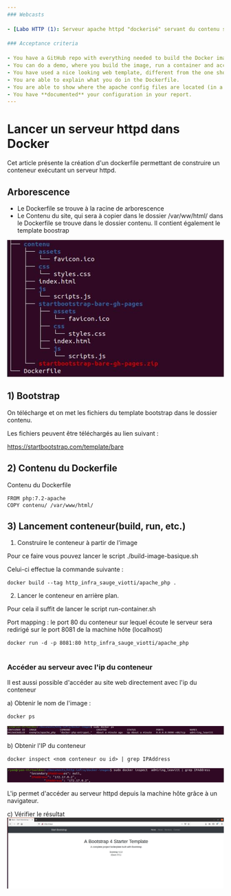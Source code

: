 ```yaml
---
### Webcasts

- [Labo HTTP (1): Serveur apache httpd "dockerisé" servant du contenu statique](https://www.youtube.com/watch?v=XFO4OmcfI3U)

### Acceptance criteria

- You have a GitHub repo with everything needed to build the Docker image.
- You can do a demo, where you build the image, run a container and access content from a browser.
- You have used a nice looking web template, different from the one shown in the webcast.
- You are able to explain what you do in the Dockerfile.
- You are able to show where the apache config files are located (in a running container).
- You have **documented** your configuration in your report.
---
```




# Lancer un serveur httpd dans Docker

Cet article présente la création d'un dockerfile permettant de construire un conteneur exécutant un serveur httpd.

## Arborescence

- Le Dockerfile se trouve à la racine de arborescence
- Le Contenu du site, qui sera à copier dans le dossier /var/ww/html/ dans le Dockerfile se trouve dans le dossier contenu. Il contient également le template boostrap

![10-liting-arborescence](assets/18-lab-arborescence.JPG)



## 1) Bootstrap

On télécharge et on met les fichiers du template bootstrap dans le dossier contenu.

Les fichiers peuvent être téléchargés au lien suivant : 

https://startbootstrap.com/template/bare



## 2) Contenu du Dockerfile

Contenu du Dockerfile

```
FROM php:7.2-apache
COPY contenu/ /var/www/html/
```



## 3) Lancement conteneur(build, run, etc.)

1) Construire le conteneur à partir de l'image

Pour ce faire vous pouvez lancer le script ./build-image-basique.sh

Celui-ci effectue la commande suivante :

```
docker build --tag http_infra_sauge_viotti/apache_php .
```

2) Lancer le conteneur en arrière plan.

Pour cela il suffit de lancer le script run-container.sh

Port mapping : le port 80  du conteneur sur lequel écoute le serveur sera redirigé sur le port 8081 de la machine hôte (localhost)

```
docker run -d -p 8081:80 http_infra_sauge_viotti/apache_php


```



### Accéder au serveur avec l'ip du conteneur

Il est aussi possible d'accéder au site web directement avec l'ip du conteneur

a) Obtenir le nom de l'image :

```bash
docker ps
```

![16-lab-ps](assets/16-lab-ps.JPG)

b) Obtenir l'IP du conteneur

```
docker inspect <nom conteneur ou id> | grep IPAddress
```

![15-labo-ip-grep](assets/15-labo-ip-grep.JPG)

L'ip permet d'accéder au serveur httpd depuis la machine hôte grâce à un navigateur.

c) Vérifier le résultat![14-affichage-site-template](assets/14-affichage-site-template.JPG)